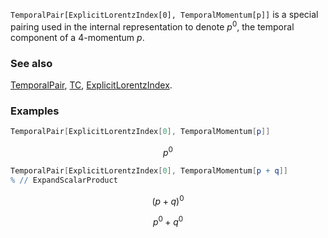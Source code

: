 `TemporalPair[ExplicitLorentzIndex[0], TemporalMomentum[p]]` is a special pairing used in the internal representation to denote $p^0$, the temporal component of a 4-momentum $p$.

### See also

[TemporalPair](TemporalPair), [TC](TC), [ExplicitLorentzIndex](ExplicitLorentzIndex).

### Examples

```mathematica
TemporalPair[ExplicitLorentzIndex[0], TemporalMomentum[p]]
```

$$p^0$$

```mathematica
TemporalPair[ExplicitLorentzIndex[0], TemporalMomentum[p + q]]
% // ExpandScalarProduct
```

$$(p+q)^0$$

$$p^0+q^0$$